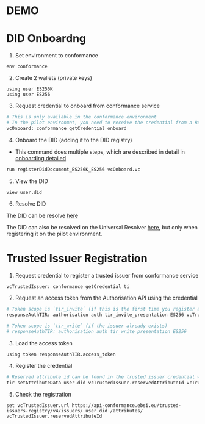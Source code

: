 # DEMO

# DID Onboardng

1. Set environment to conformance

```
env conformance
```

2. Create 2 wallets (private keys)

```
using user ES256K
using user ES256
```

3. Request credential to onboard from conformance service

```sh
# This is only available in the conformance environment
# In the pilot environmnt, you need to receive the credential from a Root TAO or TAO
vcOnboard: conformance getCredential onboard
```

4. Onboard the DID (adding it to the DID registry)

- This command does multiple steps, which are described in detail in [onboarding detailed](onboard/detailed.md)

```sh
run registerDidDocument_ES256K_ES256 vcOnboard.vc
```

5. View the DID

```
view user.did
```

6. Resolve DID

The DID can be resolve [here](https://hub.ebsi.eu/tools/did-resolver)

The DID can also be resolved on the Universal Resolver [here](https://dev.uniresolver.io/#/resolver), but only when registering it on the pilot environment.

# Trusted Issuer Registration

1. Request credential to register a trusted issuer from conformance service

```sh
vcTrustedIssuer: conformance getCredential ti
```

2. Request an access token from the Authorisation API using the credential

```sh
# Token scope is `tir_invite` (if this is the first time you register a Trusted Issuer)
responseAuthTIR: authorisation auth tir_invite_presentation ES256 vcTrustedIssuer.vc

# Token scope is `tir_write` (if the issuer already exists)
# responseAuthTIR: authorisation auth tir_write_presentation ES256
```

3. Load the access token

```
using token responseAuthTIR.access_token
```

4. Register the credential

```sh
# Reserved attribute id can be found in the trusted issuer credential we received
tir setAttributeData user.did vcTrustedIssuer.reservedAttributeId vcTrustedIssuer.vc
```

5. Check the registration

```
set vcTrustedIssuer.url https://api-conformance.ebsi.eu/trusted-issuers-registry/v4/issuers/ user.did /attributes/ vcTrustedIssuer.reservedAttributeId
```
